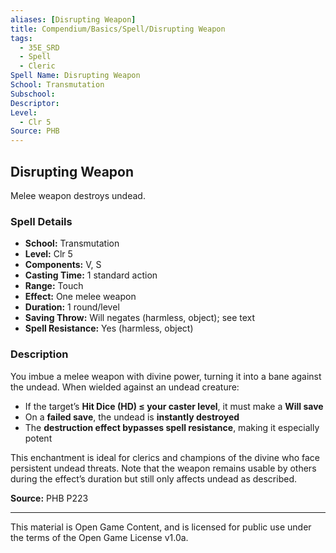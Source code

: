 ```yaml
---
aliases: [Disrupting Weapon]
title: Compendium/Basics/Spell/Disrupting Weapon
tags:
  - 35E_SRD
  - Spell
  - Cleric
Spell Name: Disrupting Weapon
School: Transmutation
Subschool: 
Descriptor: 
Level:
  - Clr 5
Source: PHB
---
```


## Disrupting Weapon

Melee weapon destroys undead.

### Spell Details

- **School:** Transmutation  
- **Level:** Clr 5  
- **Components:** V, S  
- **Casting Time:** 1 standard action  
- **Range:** Touch  
- **Effect:** One melee weapon  
- **Duration:** 1 round/level  
- **Saving Throw:** Will negates (harmless, object); see text  
- **Spell Resistance:** Yes (harmless, object)  

### Description

You imbue a melee weapon with divine power, turning it into a bane against the undead. When wielded against an undead creature:

- If the target’s **Hit Dice (HD) ≤ your caster level**, it must make a **Will save**  
- On a **failed save**, the undead is **instantly destroyed**  
- The **destruction effect bypasses spell resistance**, making it especially potent

This enchantment is ideal for clerics and champions of the divine who face persistent undead threats. Note that the weapon remains usable by others during the effect’s duration but still only affects undead as described.


**Source:** PHB P223

---

This material is Open Game Content, and is licensed for public use under  
the terms of the Open Game License v1.0a.
